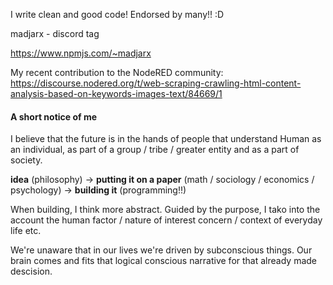 I write clean and good code! Endorsed by many!! :D

madjarx - discord tag

https://www.npmjs.com/~madjarx

My recent contribution to the NodeRED community:
https://discourse.nodered.org/t/web-scraping-crawling-html-content-analysis-based-on-keywords-images-text/84669/1

#### A short notice of me

I believe that the future is in the hands of people that understand Human as an individual, as part of a group / tribe / greater entity and as a part of society.

**idea** (philosophy) -> **putting it on a paper** (math / sociology / economics / psychology) -> **building it** (programming!!)  

When building, I think more abstract. Guided by the purpose, I tako into the account the human factor / nature of interest concern / context of everyday life etc.

We're unaware that in our lives we're driven by subconscious things. Our brain comes and fits that logical conscious narrative for that already made descision. 
